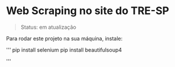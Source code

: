 <h1>Web Scraping no site do TRE-SP</h1>

> Status: em atualização

Para rodar este projeto na sua máquina, instale:

'''
pip install selenium
pip install beautifulsoup4

'''
